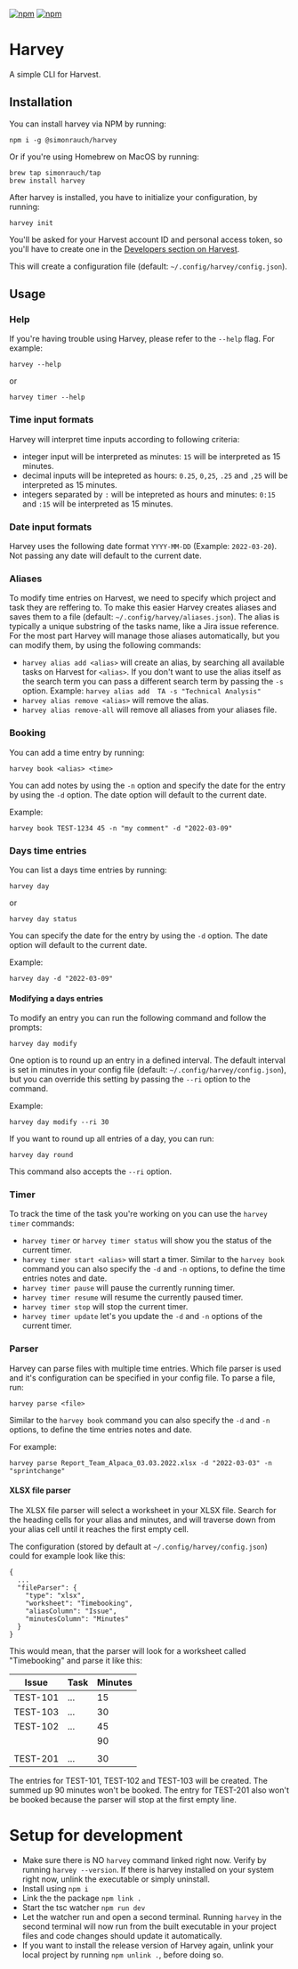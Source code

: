 [![npm](https://badgen.net/npm/v/@simonrauch/harvey/latest)](https://www.npmjs.com/package/@simonrauch/harvey) 
[![npm](https://badgen.net/npm/dt/@simonrauch/harvey)](https://www.npmjs.com/package/@simonrauch/harvey)

# Harvey

A simple CLI for Harvest.

## Installation

You can install harvey via NPM by running:

```
npm i -g @simonrauch/harvey
```

Or if you're using Homebrew on MacOS by running:

```
brew tap simonrauch/tap
brew install harvey
```

After harvey is installed, you have to initialize your configuration, by running:

```
harvey init
```

You'll be asked for your Harvest account ID and personal access token, so you'll have to create one in the [Developers section on Harvest](https://id.getharvest.com/developers). 

This will create a configuration file (default: `~/.config/harvey/config.json`).

## Usage

### Help

If you're having trouble using Harvey, please refer to the `--help` flag. For example:

```
harvey --help
```

or

```
harvey timer --help
```

### Time input formats

Harvey will interpret time inputs according to following criteria:

- integer input will be interpreted as minutes: `15` will be interpreted as 15 minutes.
- decimal inputs will be intepreted as hours: `0.25`, `0,25`, `.25` and `,25` will be interpreted as 15 minutes.
- integers separated by `:` will be intepreted as hours and minutes: `0:15` and `:15` will be interpreted as 15 minutes.

### Date input formats

Harvey uses the following date format `YYYY-MM-DD` (Example: `2022-03-20`).
Not passing any date will default to the current date.

### Aliases

To modify time entries on Harvest, we need to specify which project and task they are reffering to. To make this easier Harvey creates aliases and saves them to a file (default: `~/.config/harvey/aliases.json`). The alias is typically a unique substring of the tasks name, like a Jira issue reference. For the most part Harvey will manage those aliases automatically, but you can modify them, by using the following commands:

  - `harvey alias add <alias>` will create an alias, by searching all available tasks on Harvest for `<alias>`. If you don't want to use the alias itself as the search term you can pass a different search term by passing the `-s` option. Example: `harvey alias add  TA -s "Technical Analysis"`
  - `harvey alias remove <alias>` will remove the alias.
  - `harvey alias remove-all` will remove all aliases from your aliases file.

### Booking

You can add a time entry by running:

```
harvey book <alias> <time>
```

You can add notes by using the `-n` option and specify the date for the entry by using the `-d` option. The date option will default to the current date.

Example:

```
harvey book TEST-1234 45 -n "my comment" -d "2022-03-09"
```

### Days time entries

You can list a days time entries by running:

```
harvey day
```

or

```
harvey day status
```

You can specify the date for the entry by using the `-d` option. The date option will default to the current date.

Example:

```
harvey day -d "2022-03-09"
```

#### Modifying a days entries

To modify an entry you can run the following command and follow the prompts:

```
harvey day modify
```

One option is to round up an entry in a defined interval. The default interval is set in minutes in your config file (default: `~/.config/harvey/config.json`), but you can override this setting by passing the `--ri` option to the command.

Example:

```
harvey day modify --ri 30
```

If you want to round up all entries of a day, you can run:

```
harvey day round
```

This command also accepts the `--ri` option.

### Timer

To track the time of the task you're working on you can use the `harvey timer` commands:

  - `harvey timer` or `harvey timer status` will show you the status of the current timer.
  - `harvey timer start <alias>` will start a timer.
    Similar to the `harvey book` command you can also specify the `-d` and `-n` options, to define the time entries notes and date.
  - `harvey timer pause` will pause the currently running timer.
  - `harvey timer resume` will resume the currently paused timer.
  - `harvey timer stop` will stop the current timer.
  - `harvey timer update` let's you update the `-d` and `-n` options of the current timer.

### Parser

Harvey can parse files with multiple time entries. Which file parser is used and it's configuration can be specified in your config file. To parse a file, run:

```
harvey parse <file>
```

Similar to the `harvey book` command you can also specify the `-d` and `-n` options, to define the time entries notes and date.

For example:

```
harvey parse Report_Team_Alpaca_03.03.2022.xlsx -d "2022-03-03" -n "sprintchange"
```

#### XLSX file parser

The XLSX file parser will select a worksheet in your XLSX file. Search for the heading cells for your alias and minutes, and will traverse down from your alias cell until it reaches the first empty cell.

The configuration (stored by default at `~/.config/harvey/config.json`) could for example look like this:

```
{
  ...
  "fileParser": {
    "type": "xlsx",
    "worksheet": "Timebooking",
    "aliasColumn": "Issue",
    "minutesColumn": "Minutes"
  }
}
```

This would mean, that the parser will look for a worksheet called "Timebooking" and parse it like this:

| Issue    | Task | Minutes |
|----------|------|---------|
| TEST-101 | ...  | 15      |
| TEST-103 | ...  | 30      |
| TEST-102 | ...  | 45      |
|          |      | 90      |
|          |      |         |
| TEST-201 | ...  | 30      |

The entries for TEST-101, TEST-102 and TEST-103 will be created. The summed up 90 minutes won't be booked. The entry for TEST-201 also won't be booked because the parser will stop at the first empty line.

# Setup for development

- Make sure there is NO `harvey` command linked right now. Verify by running `harvey --version`. If there is harvey installed on your system right now, unlink the executable or simply uninstall.
- Install using `npm i`
- Link the the package `npm link .`
- Start the tsc watcher `npm run dev`
- Let the watcher run and open a second terminal. Running `harvey` in the second terminal will now run from the built executable in your project files and code changes should update it automatically. 
- If you want to install the release version of Harvey again, unlink your local project by running `npm unlink .`, before doing so.